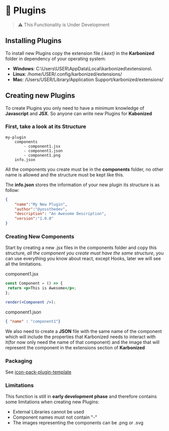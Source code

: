 # 🔌 Plugins

> ⚠️ This Functionality is Under Development

## Installing Plugins

To install new Plugins copy the extension file *(.kext)* in the **Karbonized** folder in dependency of your operating system:

* **Windows**: C:\Users\USER\AppData\Local\karbonized\extensions\
* **Linux**: /home/USER/.config/karbonized/extensions/
* **Mac**: /Users/USER/Library/Application Support/karbonized/extensions/

## Creating new Plugins

To create Plugins you only need to have a minimum knowledge of **Javascript** and **JSX**. So anyone can write new Plugins for **Kabonized**

### First, take a look at its Structure

``` plain
my-plugin
    components
        - component1.jsx
        - component1.json
        - component1.png
    info.json
```

All the components you create must be in the **components** folder, no other name is allowed and the structure must be kept like this.

The **info.json** stores the information of your new plugin its structure is as follow:

``` json
{
    "name":"My New Plugin",
    "author":"@yossthedev",
    "description": "An Awesome Description",
    "version":"1.0.0"
}

```

### Creating New Components

Start by creating a new .jsx files in the components folder and copy this structure, *all the component you create must have the same structure*, you can use everything you know about react, except Hooks, later we will see all the limitations.

component1.jsx

``` jsx
const Component = () => {
 return <p>This is Awesome</p>;
};

render(<Component />);

```

component1.json

``` json
{ "name" : "component1"}
```

We also need to create a **JSON** file with the same name of the component which will include the properties that Karbonized needs to interact with it(for now only need the name of that component) and the image  that will represent the component in the extensions section of **Karbonized**

### Packaging

See [icon-pack-plugin-template](https://github.com/karbon-apps/icon-pack-extension-template)

### Limitations

This function is still in **early development phase** and therefore contains some limitations when creating new Plugins:

* External Libraries cannot be used
* Component names must not contain "-"
* The images representing the components can be .png or .svg
